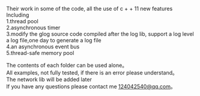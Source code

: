 
Their work in some of the code, all the use of c + + 11 new features<br> 
Including<br> 
1.thread pool <br> 
2.asynchronous timer <br> 
3.modify the glog source code compiled after the log lib, support a log level a log file,one day to generate a log file<br> 
4.an asynchronous event bus <br> 
5.thread-safe memory pool <br> 
 
The contents of each folder can be used alone。<br>
All examples, not fully tested, if there is an error please understand。<br>
The network lib will be added later <br>
If you have any questions please contact me 124042540@qq.com。<br>
